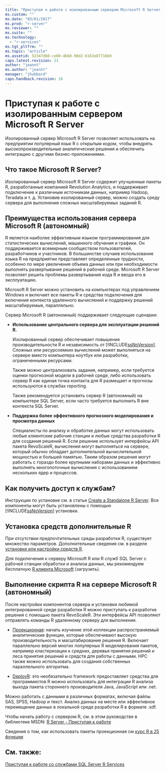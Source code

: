 ```yaml
---
title: "Приступая к работе с изолированным сервером Microsoft R Server | Microsoft Docs"
ms.custom: ""
ms.date: "03/01/2017"
ms.prod: "r-server"
ms.reviewer: ""
ms.suite: ""
ms.technology: 
  - "r-services"
ms.tgt_pltfrm: ""
ms.topic: "article"
ms.assetid: 52347d0d-ce60-4bb8-98d2-6163e87716b0
caps.latest.revision: 21
author: "jeannt"
ms.author: "jeannt"
manager: "jhubbard"
caps.handback.revision: 16
---
```

# Приступая к работе с изолированным сервером Microsoft R Server
  Изолированный сервер Microsoft R Server позволяет использовать на предприятии популярный язык R с открытым кодом, чтобы внедрять высокопроизводительные аналитические решения и обеспечить интеграцию с другими бизнес-приложениями.  
  
## Что такое Microsoft R Server?  
 Изолированный сервер Microsoft R Server содержит улучшенные пакеты R, разработанные компанией Revolution Analytics, и поддерживает подключение к различным источникам данных, например Hadoop, Teradata и т. д. Установив изолированный сервер, можно создать среду сервера для выполнения сложных масштабируемых заданий R.  
  
## Преимущества использования сервера Microsoft R (автономный)  
 R является наиболее эффективным языком программирования для статистических вычислений, машинного обучения и графики. Он поддерживается всемирным сообществом пользователей, разработчиков и участников. В большинстве случаев использование языка R на предприятии представляет определенные трудности, особенно по мере увеличения объема данных или при необходимости выполнять развертывание решений в рабочей среде. Microsoft R Server позволяет решить проблемы развертывания кода R и ввода его в эксплуатацию.  
  
 Microsoft R Server можно установить на компьютерах под управлением Windows и включает все пакеты R и средства подключения для включения контекста удаленного вычислений и поддержку решений масштабируемые, параллельно.  
  
 Сервер Microsoft R (автономный) поддерживает следующие сценарии:  
  
-   **Использование центрального сервера для эксплуатации решений R.**  
  
     Изолированный сервер обеспечивает повышение производительности R и независимость от [!INCLUDE[ssNoVersion](../../includes/ssnoversion-md.md)]. Сложных или ресурсоемких вычислений может выполняться на сервере вместо компьютера ноутбук или разработки, ограниченными ресурсами.  
  
     Также можно централизовать задания, например, если требуется оценки прогнозной модели в рабочей среде, либо использовать сервер R как единая точка контакта для R размещает и прогнозы используются в службах reporting. 
     
     Также рекомендуется установить сервер R (автономный) на компьютере SQL Server, если часто требуется выполнить R вне контекста SQL Server.
  
-   **Поддержка более эффективного прогнозного моделирования и просмотра данных**  
  
     Специалисты по анализу и обработке данных могут использовать любые клиентские рабочие станции и любые средства разработки R для создания решений R. Если решение использует интерфейсы API пакета RevoScaleR, вычисления могут выполняться на сервере, который обычно обладает дополнительной вычислительной мощностью и большей памятью. Таким образом решения могут работать с гораздо более крупными наборами данных и эффективно выполнять многопоточные вычисления с использованием нескольких ядер и процессов.  
  
## Как получить доступ к службам?  
 Инструкции по установке см. в статье [Create a Standalone R Server](../../advanced-analytics/r-services/create-a-standalone-r-server.md). Все компоненты могут быть установлены с помощью [!INCLUDE[ssNoVersion](../../includes/ssnoversion-md.md)] установки.  
  
## Установка средств дополнительные R  
 При отсутствии предпочтительных среды разработки R, существует множество параметров. Дополнительные сведения см. в разделе [установки или настройки средств R](../../advanced-analytics/r-services/setup-or-configure-r-tools.md). 
 
 Для подключения к серверу Microsoft R или R служб SQL Server с рабочей станции обработки и анализа данных, мы рекомендуем бесплатную [R клиента Microsoft](http://aka.ms/rclient/download) (загрузить).  
  
## Выполнение скрипта R на сервере Microsoft R (автономный)  
 После настройки компонентов сервера и установки любимой интегрированной среде разработки R можно приступать к разработке решения с помощью пакета RevoScaleR. Эти интерфейсы API позволяют отправлять команды R удаленному серверу для выполнения.  
  
-   [Проекционная](https://msdn.microsoft.com/microsoft-r/scaler-getting-started): начать изучение этой коллекции распространяемый аналитические функции, которые обеспечивают высокую производительность и масштабирование решения R. Включает параллельно версий многих популярных R моделирования пакетов, например кластеризации к средних, деревья принятия решений и леса принятия решений и средств для работы с данными. HPC также можно использовать для создания собственных параллельного алгоритма.  
    
-   [DeployR](https://msdn.microsoft.com/microsoft-r/deployr-about): это необязательно framework предоставляет средства для программистов R можно использовать для интеграции R анализа выхода пакета стороннего производителя Java, JavaScript или .net.  

Можно работать с данными в различных форматах, включая файлы SAS, SPSS, Hadoop и текст. Анализ данных на месте или эффективное перемещение данных в локальной среде разработки R в формате .xdf.  
  
Чтобы начать работу с сервером R, см. в этом руководстве в библиотеке MSDN: [R Server - Приступая к работе](https://msdn.microsoft.com/microsoft-r/microsoft-r-getting-started)  
  
 Сведения о том, как использовать пакеты проекционная см [курс R в 25 функции](https://msdn.microsoft.com/microsoft-r/microsoft-r-getting-started#an-r-tutorial-in-25-functions-or-so)  
  
## См. также:  
 [Приступая к работе со службами SQL Server R Services](../../advanced-analytics/r-services/getting-started-with-sql-server-r-services.md)  
  
  